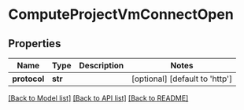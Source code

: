 # ComputeProjectVmConnectOpen

## Properties
Name | Type | Description | Notes
------------ | ------------- | ------------- | -------------
**protocol** | **str** |  | [optional] [default to 'http']

[[Back to Model list]](../README.md#documentation-for-models) [[Back to API list]](../README.md#documentation-for-api-endpoints) [[Back to README]](../README.md)


